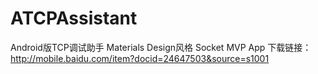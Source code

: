 # ATCPAssistant
Android版TCP调试助手
Materials Design风格
Socket
MVP
App 下载链接：http://mobile.baidu.com/item?docid=24647503&source=s1001
